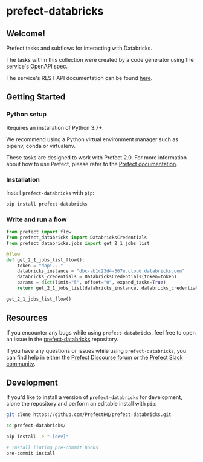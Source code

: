 # prefect-databricks

## Welcome!

Prefect tasks and subflows for interacting with Databricks.

The tasks within this collection were created by a code generator using the service's OpenAPI spec.

The service's REST API documentation can be found [here](https://docs.databricks.com/dev-tools/api/index.html).

## Getting Started

### Python setup

Requires an installation of Python 3.7+.

We recommend using a Python virtual environment manager such as pipenv, conda or virtualenv.

These tasks are designed to work with Prefect 2.0. For more information about how to use Prefect, please refer to the [Prefect documentation](https://orion-docs.prefect.io/).

### Installation

Install `prefect-databricks` with `pip`:

```bash
pip install prefect-databricks
```

### Write and run a flow

```python
from prefect import flow
from prefect_databricks import DatabricksCredentials
from prefect_databricks.jobs import get_2_1_jobs_list

@flow
def get_2_1_jobs_list_flow():
    token = "dapi..."
    databricks_instance = "dbc-ab1c23d4-567e.cloud.databricks.com"
    databricks_credentials = DatabricksCredentials(token=token)
    params = dict(limit="5", offset="0", expand_tasks=True)
    return get_2_1_jobs_list(databricks_instance, databricks_credentials, **params)

get_2_1_jobs_list_flow()
```

## Resources

If you encounter any bugs while using `prefect-databricks`, feel free to open an issue in the [prefect-databricks](https://github.com/PrefectHQ/prefect-databricks) repository.

If you have any questions or issues while using `prefect-databricks`, you can find help in either the [Prefect Discourse forum](https://discourse.prefect.io/) or the [Prefect Slack community](https://prefect.io/slack).

## Development

If you'd like to install a version of `prefect-databricks` for development, clone the repository and perform an editable install with `pip`:

```bash
git clone https://github.com/PrefectHQ/prefect-databricks.git

cd prefect-databricks/

pip install -e ".[dev]"

# Install linting pre-commit hooks
pre-commit install
```

